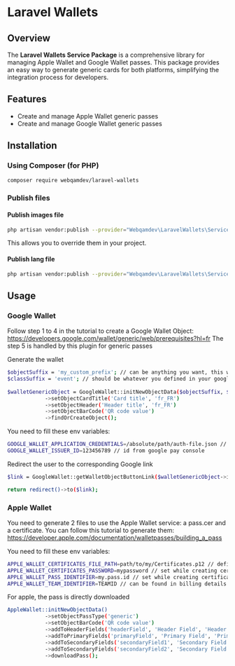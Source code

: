 # Laravel Wallets

## Overview

The **Laravel Wallets Service Package** is a comprehensive library for managing Apple Wallet and Google Wallet passes. This package provides an easy way to generate generic cards for both platforms, simplifying the integration process for developers.

## Features

- Create and manage Apple Wallet generic passes
- Create and manage Google Wallet generic passes

## Installation

### Using Composer (for PHP)

```bash
composer require webqamdev/laravel-wallets
```

### Publish files

#### Publish images file

```bash
php artisan vendor:publish --provider="Webqamdev\LaravelWallets\ServiceProvider" --tag="images"
```

This allows you to override them in your project.

#### Publish lang file

```bash
php artisan vendor:publish --provider="Webqamdev\LaravelWallets\ServiceProvider" --tag="lang"
```

## Usage

### Google Wallet

Follow step 1 to 4 in the tutorial to create a Google Wallet Object: https://developers.google.com/wallet/generic/web/prerequisites?hl=fr
The step 5 is handled by this plugin for generic passes

Generate the wallet
```bash
$objectSuffix = 'my_custom_prefix'; // can be anything you want, this will be used to cache the pass
$classSuffix = 'event'; // should be whatever you defined in your google pay console
        
$walletGenericObject = GoogleWallet::initNewObjectData($objectSuffix, $classSuffix)
            ->setObjectCardTitle('Card title', 'fr_FR')
            ->setObjectHeader('Header title', 'fr_FR')
            ->setObjectBarCode('QR code value')
            ->findOrCreateObject();
```

You need to fill these env variables:
```bash
GOOGLE_WALLET_APPLICATION_CREDENTIALS=/absolute/path/auth-file.json // generated in google cloud console while adding a key on service account
GOOGLE_WALLET_ISSUER_ID=123456789 // id from google pay console
```

Redirect the user to the corresponding Google link
```bash     
$link = GoogleWallet::getWalletObjectButtonLink($walletGenericObject->id, $walletGenericObject->classId);

return redirect()->to($link);
```

### Apple Wallet

You need to generate 2 files to use the Apple Wallet service: a pass.cer and a certificate.
You can follow this tutorial to generate them: https://developer.apple.com/documentation/walletpasses/building_a_pass

You need to fill these env variables:
```bash
APPLE_WALLET_CERTIFICATES_FILE_PATH=path/to/my/Certificates.p12 // defined when exporting the certificate
APPLE_WALLET_CERTIFICATES_PASSWORD=mypassword // set while creating certificate
APPLE_WALLET_PASS_IDENTIFIER=my.pass.id // set while creating certificate
APPLE_WALLET_TEAM_IDENTIFIER=TEAMID // can be found in billing details in apple developer account
```

For apple, the pass is directly downloaded
```bash
AppleWallet::initNewObjectData()
            ->setObjectPassType('generic')
            ->setObjectBarCode('QR code value')
            ->addToHeaderFields('headerField', 'Header Field', 'Header Field Value')
            ->addToPrimaryFields('primaryField', 'Primary Field', 'Primary Field Value')
            ->addToSecondaryFields('secondaryField1', 'Secondary Field 1', 'Secondary Field Value 1')
            ->addToSecondaryFields('secondaryField2', 'Secondary Field 2', 'Secondary Field Value 2')
            ->downloadPass();
```
